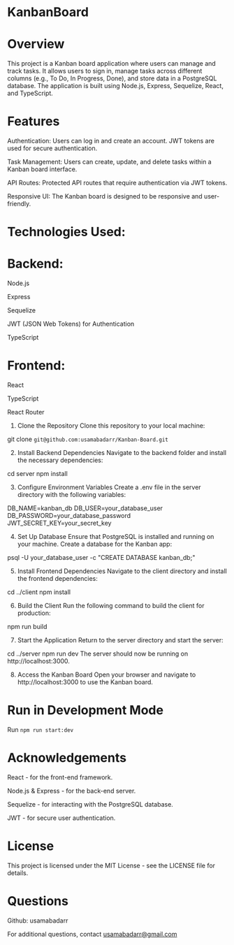 # KanbanBoard

# Overview

This project is a Kanban board application where users can manage and track tasks. It allows users to sign in, manage tasks across different columns (e.g., To Do, In Progress, Done), and store data in a PostgreSQL database. The application is built using Node.js, Express, Sequelize, React, and TypeScript.

# Features
Authentication: Users can log in and create an account. JWT tokens are used for secure authentication.

Task Management: Users can create, update, and delete tasks within a Kanban board interface.

API Routes: Protected API routes that require authentication via JWT tokens.

Responsive UI: The Kanban board is designed to be responsive and user-friendly.

# Technologies Used:

# Backend:
Node.js

Express

Sequelize 

JWT (JSON Web Tokens) for Authentication

TypeScript

# Frontend:
React

TypeScript

React Router

1. Clone the Repository
Clone this repository to your local machine:

git clone ```git@github.com:usamabadarr/Kanban-Board.git```

2. Install Backend Dependencies
Navigate to the backend folder and install the necessary dependencies:

cd server
npm install

3. Configure Environment Variables
Create a .env file in the server directory with the following variables:

DB_NAME=kanban_db
DB_USER=your_database_user
DB_PASSWORD=your_database_password
JWT_SECRET_KEY=your_secret_key

4. Set Up Database
Ensure that PostgreSQL is installed and running on your machine. Create a database for the Kanban app:

psql -U your_database_user -c "CREATE DATABASE kanban_db;"

5. Install Frontend Dependencies
Navigate to the client directory and install the frontend dependencies:

cd ../client
npm install

6. Build the Client
Run the following command to build the client for production:

npm run build

7. Start the Application
Return to the server directory and start the server:

cd ../server
npm run dev
The server should now be running on http://localhost:3000.

8. Access the Kanban Board
Open your browser and navigate to http://localhost:3000 to use the Kanban board.

# Run in Development Mode

Run ```npm run start:dev```

# Acknowledgements
React - for the front-end framework.

Node.js & Express - for the back-end server.

Sequelize - for interacting with the PostgreSQL database.

JWT - for secure user authentication.

# License
This project is licensed under the MIT License - see the LICENSE file for details.

# Questions
Github: usamabadarr

For additional questions, contact usamabadarr@gmail.com
